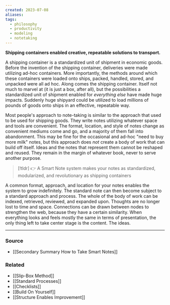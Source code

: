 ```yaml
---
created: 2023-07-08
aliases: 
tags:
  - philosophy
  - productivity
  - modeling
  - notetaking
---
```

**Shipping containers enabled creative, repeatable solutions to transport.**

A shipping container is a standardized unit of shipment in economic goods. Before the invention of the shipping container, deliveries were made utilizing ad-hoc containers. More importantly, the methods around which these containers were loaded onto ships, packed, handled, stored, and unpacked were all ad hoc. Along comes the shipping container. Itself not much to marvel at (it is just a box, after all), but the possibilities a standardized unit of shipment enabled for *everything else* have made huge impacts. Suddenly huge shipyard could be utilized to load millions of pounds of goods onto ships in an effective, repeatable way.

Most people's approach to note-taking is similar to the approach that used to be used for shipping goods. They write notes utilizing whatever space and tools are convenient. The format, location, and style of notes change as convenient mediums come and go, and a majority of them fall into abandonment. This may be fine for the occasional and ad-hoc "need to buy more milk" notes, but this approach does *not* create a body of work that can build off itself. Ideas and the notes that represent them cannot be reshaped and reused. They remain in the margin of whatever book, never to serve another purpose.

> [!tldr] 👉 A Smart Note system makes your notes as standardized, modularized, and revolutionary as shipping containers

A common format, approach, and location for your notes enables the system to grow indefinitely. The standard note can then become subject to a standard approach and process. The whole of the body of work can be indexed, retrieved, reviewed, and expanded upon. Thoughts are no longer lost to time and space. Connections can be drawn between nodes to strengthen the web, because they have a certain similarity. When everything looks and feels mostly the same in terms of presentation, the only thing left to take center stage is the content. The ideas. 

****
### Source
- [[Secondary Summary How to Take Smart Notes]]

### Related
- [[Slip-Box Method]]
- [[Standard Processes]] 
- [[Checklists]]
- [[Build On Yourself]]
- [[Structure Enables Improvement]]
